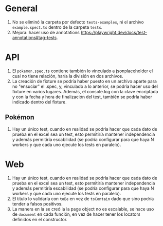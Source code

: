 # General
1. No se eliminó la carpeta por defecto `tests-examples`, ni el archivo `example.spect.ts` dentro de la carpeta `tests`.
2. Mejora: hacer uso de annotations https://playwright.dev/docs/test-annotations#tag-tests.

# API
1. El `pokemon.spec.ts` contiene también lo vinculado a jsonplaceholder el cual no tiene relación, haría la división en dos archivos. 
2. La creación de fixture se podría haber puesto en un archivo aparte para no "ensuciar" el .spec, y, vinculado a lo anterior, se podría hacer uso del fixture en varios lugares. Además, el console.log con la clave encriptada y con la fecha y hora de finalización del test, también se podría haber indicado dentro del fixture.

## Pokémon
1. Hay un único test, cuando en realidad se podría hacer que cada dato de prueba en el excel sea un test, esto permitiría mantener independencia y además permitiría escabilidad (se podría configurar para que haya N workers y que cada uno ejecute los tests en paralelo).

# Web
1. Hay un único test, cuando en realidad se podría hacer que cada dato de prueba en el excel sea un test, esto permitiría mantener independencia y además permitiría escabilidad (se podría configurar para que haya N workers y que cada uno ejecute los tests en paralelo).
2. El título lo validaría con `toBe` en vez de `toContain` dado que sino podría tender a falsos positivos.
3. La manera en la se creó la la page object no es escalable, se hace uso de `document` en cada función, en vez de hacer tener los locators definidos en el constructor.